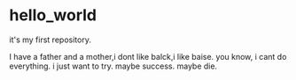 # hello_world
it's my first repository.

I have a father and a mother,i dont like balck,i like baise.
you know, i cant do everything. i just want to try.
maybe success. maybe die.
